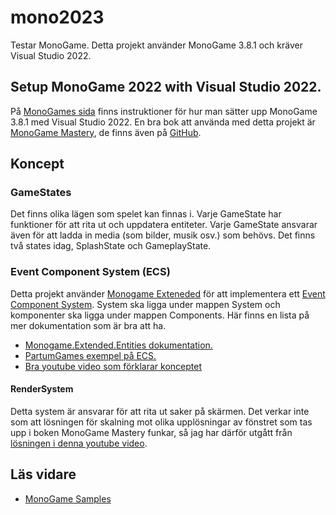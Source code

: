 # mono2023
Testar MonoGame. Detta projekt använder MonoGame 3.8.1 och kräver Visual Studio 2022.

## Setup MonoGame 2022 with Visual Studio 2022. 
På [MonoGames sida](https://docs.monogame.net/articles/getting_started/1_setting_up_your_development_environment_windows.html) finns instruktioner för hur man sätter upp MonoGame 3.8.1 med Visual Studio 2022. En bra bok att använda med detta projekt är [MonoGame Mastery](https://www.apress.com/gp/book/9781484263082), de finns även på [GitHub](https://github.com/Apress/monogame-mastery).

## Koncept
### GameStates
Det finns olika lägen som spelet kan finnas i. Varje GameState har funktioner för att rita ut och uppdatera entiteter. Varje GameState ansvarar även för att ladda in media (som bilder, musik osv.) som behövs. Det finns två states idag, SplashState och GameplayState. 

### Event Component System (ECS)
Detta projekt använder [Monogame Exteneded](https://github.com/craftworkgames/MonoGame.Extended) för att implementera ett [Event Component System](https://www.gamedev.net/articles/programming/general-and-gameplay-programming/understanding-component-entity-systems-r3013/). System ska ligga under mappen System och komponenter ska ligga under mappen Components. Här finns en lista på mer dokumentation som är bra att ha.
- [Monogame.Extended.Entities dokumentation.](https://www.monogameextended.net/docs/features/entities/entities/)
- [PartumGames exempel på ECS.](https://github.com/PartumGames/ECS-Demo)
- [Bra youtube video som förklarar konceptet](https://www.youtube.com/watch?v=Z-CILn2w9K0)
#### RenderSystem
Detta system är ansvarar för att rita ut saker på skärmen. Det verkar inte som att lösningen för skalning mot olika upplösningar av fönstret som tas upp i boken MonoGame Mastery funkar, så jag har därför utgått från [lösningen i denna youtube video](https://www.youtube.com/watch?v=-5ELPrIJNvA). 

## Läs vidare
- [MonoGame Samples](https://github.com/MonoGame/MonoGame.Samples)
